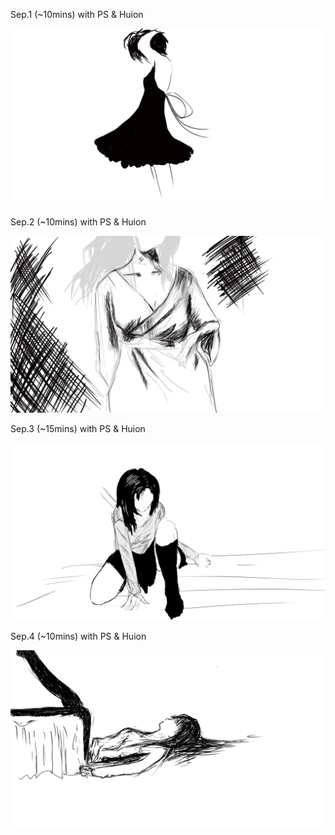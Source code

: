 Sep.1 (~10mins) with PS & Huion

![Thinking](1.jpg)

Sep.2 (~10mins) with PS & Huion

![Line](2.jpg)

Sep.3 (~15mins) with PS & Huion

![Watch](3.jpg)

Sep.4 (~10mins) with PS & Huion

![Line](4.jpg)

